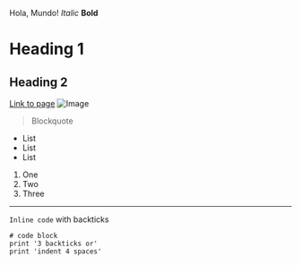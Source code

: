 Hola, Mundo!
*Italic*
**Bold**
# Heading 1
## Heading 2
[Link to page](https://gcardenasortiz.github.io/cse15l-lab-reports-WI24/)
![Image](https://ucsdnews.ucsd.edu/news_uploads/1280x800_210310-Rainbow7DSC_8071-UCSanDiego-ErikJepsen-1.jpg)
> Blockquote
* List
* List
* List
1. One
2. Two
3. Three
---
`Inline code` with backticks
```
# code block
print '3 backticks or'
print 'indent 4 spaces'
```
